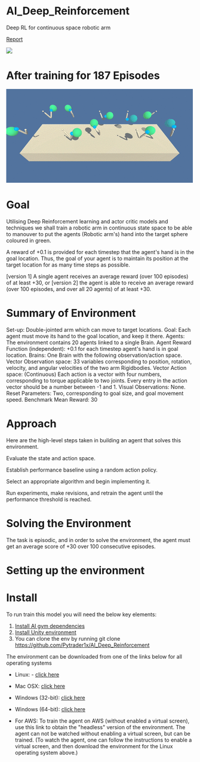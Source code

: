 # AI_Deep_Reinforcement
Deep RL for continuous space robotic arm

[Report](https://github.com/Pytrader1x/AI_Deep_Reinforcement/blob/master/Report.md)

![](20_armsGif.gif)

# After training for 187 Episodes

![](optimised_gif.gif)



# Goal

Utilising Deep Reinforcement learning and actor critic models and techniques we shall train a robotic arm in continuous state space to be able to manouver to put the agents (Robotic arm's) hand into the target sphere coloured in green.

A reward of +0.1 is provided for each timestep that the agent's hand is in the goal location. Thus, the goal of your agent is to maintain its position at the target location for as many time steps as possible.

[version 1]  A single agent receives an average reward (over 100 episodes) of at least +30, or
[version 2] the agent is able to receive an average reward (over 100 episodes, and over all 20 agents) of at least +30.

# Summary of Environment

Set-up: Double-jointed arm which can move to target locations.
Goal: Each agent must move its hand to the goal location, and keep it there.
Agents: The environment contains 20 agents linked to a single Brain.
Agent Reward Function (independent):
+0.1 for each timestep agent's hand is in goal location.
Brains: One Brain with the following observation/action space.
Vector Observation space: 33 variables corresponding to position, rotation, velocity, and angular velocities of the two arm Rigidbodies.
Vector Action space: (Continuous) Each action is a vector with four numbers, corresponding to torque applicable to two joints. Every entry in the action vector should be a number between -1 and 1.
Visual Observations: None.
Reset Parameters: Two, corresponding to goal size, and goal movement speed.
Benchmark Mean Reward: 30


# Approach

Here are the high-level steps taken in building an agent that solves this environment.

Evaluate the state and action space.

Establish performance baseline using a random action policy.

Select an appropriate algorithm and begin implementing it.

Run experiments, make revisions, and retrain the agent until the performance threshold is reached.

# Solving the Environment

The task is episodic, and in order to solve the environment, the agent must get an average score of +30 over 100 consecutive episodes.

# Setting up the environment

# Install

To run train this model you will need the below key elements:

1. [Install AI gym dependencies](https://github.com/udacity/deep-reinforcement-learning#dependencies)
2. [Install Unity environment](https://github.com/udacity/deep-reinforcement-learning#dependencies)
3. You can clone the env by running git clone https://github.com/Pytrader1x/AI_Deep_Reinforcement

The environment can be downloaded from one of the links below for all operating systems

- Linux: - [click here](https://s3-us-west-1.amazonaws.com/udacity-drlnd/P2/Reacher/one_agent/Reacher_Linux.zip)

- Mac OSX: [click here](https://s3-us-west-1.amazonaws.com/udacity-drlnd/P2/Reacher/one_agent/Reacher.app.zip)

- Windows (32-bit): [click here](https://s3-us-west-1.amazonaws.com/udacity-drlnd/P2/Reacher/one_agent/Reacher_Windows_x86.zip)

- Windows (64-bit): [click here](https://s3-us-west-1.amazonaws.com/udacity-drlnd/P2/Reacher/one_agent/Reacher_Windows_x86_64.zip)

- For AWS: To train the agent on AWS (without enabled a virtual screen), use this link to obtain the "headless" version of the environment. The agent can not be watched without enabling a virtual screen, but can be trained. (To watch the agent, one can follow the instructions to enable a virtual screen, and then download the environment for the Linux operating system above.)

